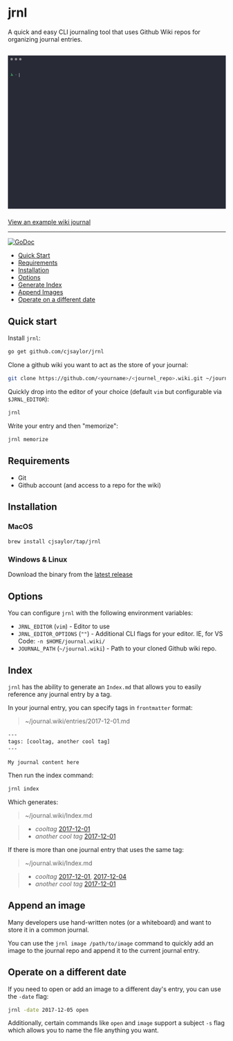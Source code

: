 # jrnl

A quick and easy CLI journaling tool that uses Github Wiki repos for organizing journal entries.

![](jrnl.gif)
---

[View an example wiki journal](https://github.com/cjsaylor/jrnl/wiki)

---

[![GoDoc](https://godoc.org/github.com/cjsaylor/jrnl?status.svg)](https://godoc.org/github.com/cjsaylor/jrnl)

* [Quick Start](#quick-start)
* [Requirements](#requirements)
* [Installation](#installation)
* [Options](#options)
* [Generate Index](#index)
* [Append Images](#append-an-image)
* [Operate on a different date](#operate-on-a-different-date)

## Quick start

Install `jrnl`:

```bash
go get github.com/cjsaylor/jrnl
```

Clone a github wiki you want to act as the store of your journal:

```bash
git clone https://github.com/<yourname>/<journel_repo>.wiki.git ~/journal.wiki
```

Quickly drop into the editor of your choice (default `vim` but configurable via `$JRNL_EDITOR`):

```bash
jrnl
```

Write your entry and then "memorize":

```bash
jrnl memorize
```

## Requirements

* Git
* Github account (and access to a repo for the wiki)

## Installation

### MacOS

```bash
brew install cjsaylor/tap/jrnl
```

### Windows & Linux

Download the binary from the [latest release](https://github.com/cjsaylor/jrnl/releases/latest)

## Options

You can configure `jrnl` with the following environment variables:

* `JRNL_EDITOR` (`vim`) - Editor to use
* `JRNL_EDITOR_OPTIONS` (`""`) - Additional CLI flags for your editor. IE, for VS Code: `-n $HOME/journal.wiki/`
* `JOURNAL_PATH` (`~/journal.wiki`) - Path to your cloned Github wiki repo.

## Index

`jrnl` has the ability to generate an `Index.md` that allows you to easily reference any journal entry by a tag.

In your journal entry, you can specify tags in `frontmatter` format:

> ~/journal.wiki/entries/2017-12-01.md
```
---
tags: [cooltag, another cool tag]
---

My journal content here
```

Then run the index command:

```bash
jrnl index
```

Which generates:

> ~/journal.wiki/Index.md

> * *cooltag* [2017-12-01]()
> * *another cool tag* [2017-12-01]()

If there is more than one journal entry that uses the same tag:

> ~/journal.wiki/Index.md

> * *cooltag* [2017-12-01](), [2017-12-04]()
> * *another cool tag* [2017-12-01]()

## Append an image

Many developers use hand-written notes (or a whiteboard) and want to store it in a common journal.

You can use the `jrnl image /path/to/image` command to quickly add an image to the journal repo and append it to the current journal entry.

## Operate on a different date

If you need to open or add an image to a different day's entry, you can use the `-date` flag:

```bash
jrnl -date 2017-12-05 open
```

Additionally, certain commands like `open` and `image` support a subject `-s` flag which allows you to name the file anything you want.
